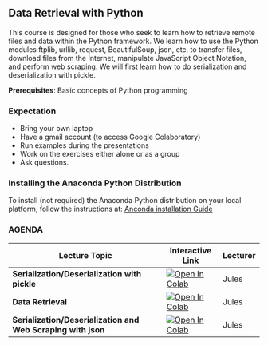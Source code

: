 ## Data Retrieval with Python

This course is designed for those who seek to learn how to retrieve remote files and data within the Python framework. We learn how to use the Python modules ftplib, urllib, request, BeautifulSoup, json, etc. to transfer files, download files from the Internet, manipulate JavaScript Object Notation, and perform web scraping. We will first learn how to do serialization and deserialization with pickle.

**Prerequisites**: Basic concepts of Python programming

### Expectation

- Bring your own laptop
- Have a gmail account (to access Google Colaboratory)
- Run examples during the presentations
- Work on the exercises either alone or as a group
- Ask questions.

### Installing the Anaconda Python Distribution

To install (not required) the Anaconda Python distribution on your local platform, follow the instructions at: [Anconda installation Guide](https://docs.continuum.io/anaconda/install/)

### AGENDA

| Lecture Topic | Interactive Link | Lecturer |
|---------------|------------------|----------|
| **Serialization/Deserialization with pickle**  | [![Open In Colab](https://colab.research.google.com/assets/colab-badge.svg)](https://colab.research.google.com/github/astg606/py_materials/blob/master/useful_modules/introduction_pickle.ipynb) | Jules |
| **Data Retrieval**  | [![Open In Colab](https://colab.research.google.com/assets/colab-badge.svg)](https://colab.research.google.com/github/astg606/py_materials/blob/master/data_retrieval/introduction_data_retrieval.ipynb) | Jules |
| **Serialization/Deserialization and Web Scraping with json**  | [![Open In Colab](https://colab.research.google.com/assets/colab-badge.svg)](https://colab.research.google.com/github/astg606/py_materials/blob/master/useful_modules/introduction_json.ipynb) | Jules |



<!---
| 17:15-17:30 | **Feedback Session** |  |  |
| 17:15-17:30 | **Feedback Session** |  <a href="https://www.surveymonkey.com/r/PWQVXH5"> Evaluation Survey </a> | |
--->
